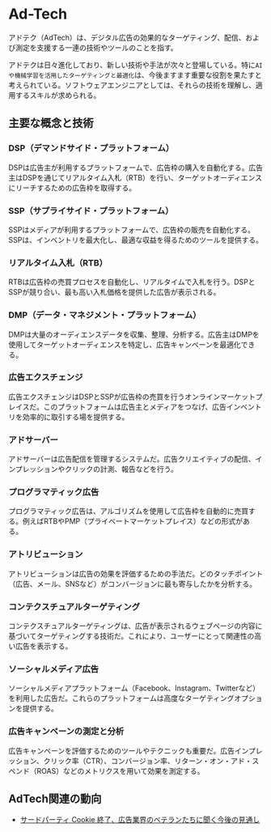 # Ad-Tech

アドテク（AdTech）は、デジタル広告の効果的なターゲティング、配信、および測定を支援する一連の技術やツールのことを指す。

アドテクは日々進化しており、新しい技術や手法が次々と登場している。特に`AIや機械学習を活用したターゲティングと最適化`は、今後ますます重要な役割を果たすと考えられている。ソフトウェアエンジニアとしては、それらの技術を理解し、適用するスキルが求められる。

## 主要な概念と技術

### DSP（デマンドサイド・プラットフォーム）

DSPは広告主が利用するプラットフォームで、広告枠の購入を自動化する。広告主はDSPを通じてリアルタイム入札（RTB）を行い、ターゲットオーディエンスにリーチするための広告枠を取得する。

### SSP（サプライサイド・プラットフォーム）

SSPはメディアが利用するプラットフォームで、広告枠の販売を自動化する。SSPは、インベントリを最大化し、最適な収益を得るためのツールを提供する。

### リアルタイム入札（RTB）

RTBは広告枠の売買プロセスを自動化し、リアルタイムで入札を行う。DSPとSSPが競り合い、最も高い入札価格を提供した広告が表示される。

### DMP（データ・マネジメント・プラットフォーム）

DMPは大量のオーディエンスデータを収集、整理、分析する。広告主はDMPを使用してターゲットオーディエンスを特定し、広告キャンペーンを最適化できる。

### 広告エクスチェンジ

広告エクスチェンジはDSPとSSPが広告枠の売買を行うオンラインマーケットプレイスだ。このプラットフォームは広告主とメディアをつなげ、広告インベントリを効率的に取引する場を提供する。

### アドサーバー

アドサーバーは広告配信を管理するシステムだ。広告クリエイティブの配信、インプレッションやクリックの計測、報告などを行う。

### プログラマティック広告

プログラマティック広告は、アルゴリズムを使用して広告枠を自動的に売買する。例えばRTBやPMP（プライベートマーケットプレイス）などの形式がある。

### アトリビューション

アトリビューションは広告の効果を評価するための手法だ。どのタッチポイント（広告、メール、SNSなど）がコンバージョンに最も寄与したかを分析する。

### コンテクスチュアルターゲティング

コンテクスチュアルターゲティングは、広告が表示されるウェブページの内容に基づいてターゲティングする技術だ。これにより、ユーザーにとって関連性の高い広告を表示する。

### ソーシャルメディア広告

ソーシャルメディアプラットフォーム（Facebook、Instagram、Twitterなど）を利用した広告だ。これらのプラットフォームは高度なターゲティングオプションを提供する。

### 広告キャンペーンの測定と分析

広告キャンペーンを評価するためのツールやテクニックも重要だ。広告インプレッション、クリック率（CTR）、コンバージョン率、リターン・オン・アド・スペンド（ROAS）などのメトリクスを用いて効果を測定する。

## AdTech関連の動向

- [サードパーティ Cookie 終了、広告業界のベテランたちに聞く今後の見通し](https://digiday.jp/platforms/nine-questions-to-consider-as-google-starts-its-move-away-from-third-party-cookies/)
